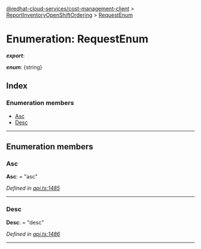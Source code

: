 [@redhat-cloud-services/cost-management-client](../README.md) > [ReportInventoryOpenShiftOrdering](../modules/reportinventoryopenshiftordering.md) > [RequestEnum](../enums/reportinventoryopenshiftordering.requestenum.md)

# Enumeration: RequestEnum

*__export__*: 

*__enum__*: {string}

## Index

### Enumeration members

* [Asc](reportinventoryopenshiftordering.requestenum.md#asc)
* [Desc](reportinventoryopenshiftordering.requestenum.md#desc)

---

## Enumeration members

<a id="asc"></a>

###  Asc

**Asc**:  = "asc"

*Defined in [api.ts:1485](https://github.com/karelhala/javascript-clients/blob/master/packages/cost-management/api.ts#L1485)*

___
<a id="desc"></a>

###  Desc

**Desc**:  = "desc"

*Defined in [api.ts:1486](https://github.com/karelhala/javascript-clients/blob/master/packages/cost-management/api.ts#L1486)*

___

